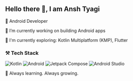 ## Hello there 👋, I am Ansh Tyagi
📱 Android Developer  

🔭 I’m currently working on building Android apps

🧭 I'm currently exploring: Kotlin Multiplatform (KMP), Flutter

### ⚒️ Tech Stack
![Kotlin](https://img.shields.io/badge/Kotlin-7F52FF?style=for-the-badge&logo=kotlin&logoColor=white)
![Android](https://img.shields.io/badge/Android-3DDC84?style=for-the-badge&logo=android&logoColor=white)
![Jetpack Compose](https://img.shields.io/badge/Jetpack%20Compose-4285F4?style=for-the-badge&logo=jetpackcompose&logoColor=white)
![Android Studio](https://img.shields.io/badge/Android%20Studio-3DDC84?style=for-the-badge&logo=android-studio&logoColor=white)

🚀 Always learning. Always growing.
